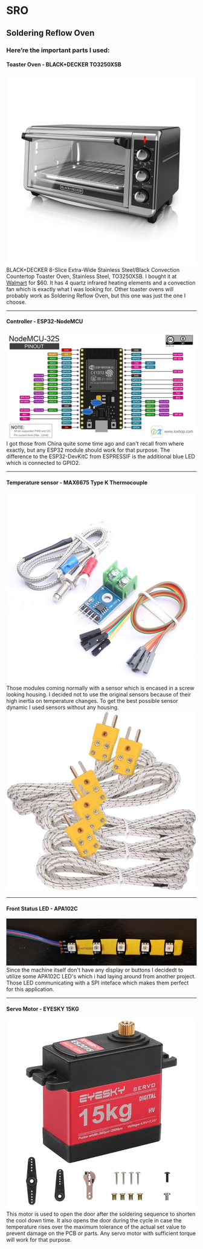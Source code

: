 # SRO
## Soldering Reflow Oven

### Here’re the important parts I used:

#### Toaster Oven - BLACK+DECKER TO3250XSB
![Toaster Oven](/pictures/parts/oven.jpg)
BLACK+DECKER 8-Slice Extra-Wide Stainless Steel/Black Convection Countertop Toaster Oven, Stainless Steel, TO3250XSB. I bought it at [Walmart](https://www.walmart.com/ip/BLACK-DECKER-8-Slice-Extra-Wide-Stainless-Steel-Black-Convection-Countertop-Toaster-Oven-Stainless-Steel-TO3250XSB/34516916) for $60. It has 4 quartz infrared heating elements and a convection fan which is exactly what I was looking for. Other toaster ovens will probably work as Soldering Reflow Oven, but this one was just the one I choose.

---

#### Controller - ESP32-NodeMCU
![Controller Module](/pictures/parts/NodeMCU.jpg)
I got those from China quite some time ago and can't recall from where exactly, but any ESP32 module should work for that purpose. The difference to the ESP32-DevKitC from ESPRESSIF is the additional blue LED which is connected to GPIO2. 

---

#### Temperature sensor -  MAX6675 Type K Thermocouple
![Temperature Module](/pictures/parts/MAX6675.jpg)
Those modules coming normally with a sensor which is encased in a screw looking housing. I decided not to use the original sensors because of their high inertia on temperature changes. To get the best possible sensor dynamic I used sensors without any housing.
![Temperature Module](/pictures/parts/thermocouple_sensor.jpg)

---

#### Front Status LED - APA102C
![LED](/pictures/parts/APA102C.jpg)
Since the machine itself don't have any display or buttons I decidedt to utilize some APA102C LED's which i had laying around from another project. Those LED communicating with a SPI inteface which makes them perfect for this application. 

---

#### Servo Motor - EYESKY 15KG
![Servo Motor](/pictures/parts/servo.jpg)
This motor is used to open the door after the soldering sequence to shorten the cool down time. It also opens the door during the cycle in case the temperature rises over the maximum tolerance of the actual set value to prevent damage on the PCB or parts. Any servo motor with sufficient torque will work for that purpose.


